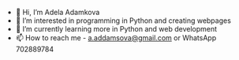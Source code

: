 - 👋 Hi, I’m Adela Adamkova
- 👀 I’m interested in programming in Python and creating webpages
- 🌱 I’m currently learning more in Python and web development
- 📫 How to reach me - a.addamsova@gmail.com or WhatsApp 702889784

<!---
adela-addamsova/adela-addamsova is a ✨ special ✨ repository because its `README.md` (this file) appears on your GitHub profile.
You can click the Preview link to take a look at your changes.
--->
